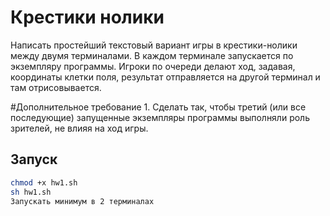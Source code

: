 # Крестики нолики
Написать простейший текстовый вариант игры в крестики-нолики между двумя терминалами.
В каждом терминале запускается по экземпляру программы. 
Игроки по очереди делают ход, задавая, координаты клетки поля, результат отправляется на другой терминал и там отрисовывается.

#Дополнительное требование 1.
Сделать так, чтобы третий (или все последующие) запущенные экземпляры программы выполняли роль зрителей, не влияя на ход игры.


## Запуск
~~~bash
chmod +x hw1.sh
sh hw1.sh
Запускать минимум в 2 терминалах
~~~